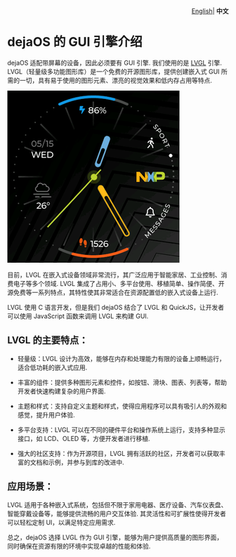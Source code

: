 <p align="right">
    <a href="./lvgl.md">English</a>| <b>中文</b>
</p>

# dejaOS 的 GUI 引擎介绍
dejaOS 适配带屏幕的设备，因此必须要有 GUI 引擎. 我们使用的是 [LVGL](https://lvgl.io/) 引擎. LVGL（轻量级多功能图形库）是一个免费的开源图形库，提供创建嵌入式 GUI 所需的一切，具有易于使用的图形元素、漂亮的视觉效果和低内存占用等特点.

![](image/lvgl.png)

目前，LVGL 在嵌入式设备领域非常流行，其广泛应用于智能家居、工业控制、消费电子等多个领域. LVGL 集成了占用小、多平台使用、移植简单、操作简便、开源免费等一系列特点，其特性使其非常适合在资源配置低的嵌入式设备上运行.

LVGL 使用 C 语言开发，但是我们 dejaOS 结合了 LVGL 和 QuickJS，让开发者可以使用 JavaScript 函数来调用 LVGL 来构建 GUI. 
## LVGL 的主要特点：
- 轻量级：LVGL 设计为高效，能够在内存和处理能力有限的设备上顺畅运行，适合低功耗的嵌入式应用.

- 丰富的组件：提供多种图形元素和控件，如按钮、滑块、图表、列表等，帮助开发者快速构建复杂的用户界面.

- 主题和样式：支持自定义主题和样式，使得应用程序可以具有吸引人的外观和感觉，提升用户体验.

- 多平台支持：LVGL 可以在不同的硬件平台和操作系统上运行，支持多种显示接口，如 LCD、OLED 等，方便开发者进行移植.

- 强大的社区支持：作为开源项目，LVGL 拥有活跃的社区，开发者可以获取丰富的文档和示例，并参与到库的改进中.

## 应用场景：
LVGL 适用于各种嵌入式系统，包括但不限于家用电器、医疗设备、汽车仪表盘、智能穿戴设备等，能够提供流畅的用户交互体验. 其灵活性和可扩展性使得开发者可以轻松定制 UI，以满足特定应用需求.

总之，dejaOS 选择 LVGL 作为 GUI 引擎，能够为用户提供高质量的图形界面，同时确保在资源有限的环境中实现卓越的性能和体验.
